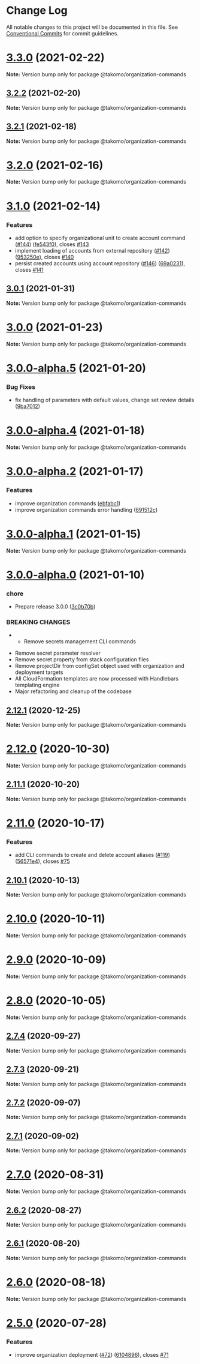 # Change Log

All notable changes to this project will be documented in this file.
See [Conventional Commits](https://conventionalcommits.org) for commit guidelines.

# [3.3.0](https://github.com/takomo-io/takomo/compare/v3.2.2...v3.3.0) (2021-02-22)

**Note:** Version bump only for package @takomo/organization-commands





## [3.2.2](https://github.com/takomo-io/takomo/compare/v3.2.1...v3.2.2) (2021-02-20)

**Note:** Version bump only for package @takomo/organization-commands





## [3.2.1](https://github.com/takomo-io/takomo/compare/v3.2.0...v3.2.1) (2021-02-18)

**Note:** Version bump only for package @takomo/organization-commands





# [3.2.0](https://github.com/takomo-io/takomo/compare/v3.1.0...v3.2.0) (2021-02-16)

**Note:** Version bump only for package @takomo/organization-commands





# [3.1.0](https://github.com/takomo-io/takomo/compare/v3.0.1...v3.1.0) (2021-02-14)


### Features

* add option to specify organizational unit to create account command ([#144](https://github.com/takomo-io/takomo/issues/144)) ([fe543f0](https://github.com/takomo-io/takomo/commit/fe543f0491cbbd69f26bc695a8b4e40126d8df1d)), closes [#143](https://github.com/takomo-io/takomo/issues/143)
* implement loading of accounts from external repository ([#142](https://github.com/takomo-io/takomo/issues/142)) ([953250e](https://github.com/takomo-io/takomo/commit/953250e57b6f0c3349cf94d2636619f9521682c4)), closes [#140](https://github.com/takomo-io/takomo/issues/140)
* persist created accounts using account repository ([#146](https://github.com/takomo-io/takomo/issues/146)) ([69a0231](https://github.com/takomo-io/takomo/commit/69a02312d6ed4da64a7cf6d45d4f62b883afa791)), closes [#141](https://github.com/takomo-io/takomo/issues/141)





## [3.0.1](https://github.com/takomo-io/takomo/compare/v3.0.0...v3.0.1) (2021-01-31)

**Note:** Version bump only for package @takomo/organization-commands





# [3.0.0](https://github.com/takomo-io/takomo/compare/v3.0.0-alpha.5...v3.0.0) (2021-01-23)

**Note:** Version bump only for package @takomo/organization-commands





# [3.0.0-alpha.5](https://github.com/takomo-io/takomo/compare/v3.0.0-alpha.4...v3.0.0-alpha.5) (2021-01-20)


### Bug Fixes

* fix handling of parameters with default values, change set review details ([9ba7012](https://github.com/takomo-io/takomo/commit/9ba70127a6940fec649f922161a280c7965f71e6))





# [3.0.0-alpha.4](https://github.com/takomo-io/takomo/compare/v3.0.0-alpha.3...v3.0.0-alpha.4) (2021-01-18)

**Note:** Version bump only for package @takomo/organization-commands





# [3.0.0-alpha.2](https://github.com/takomo-io/takomo/compare/v3.0.0-alpha.1...v3.0.0-alpha.2) (2021-01-17)


### Features

* improve organization commands ([ebfabc1](https://github.com/takomo-io/takomo/commit/ebfabc15d5baf39b85b49140b379d779ee15b9f5))
* improve organization commands error handling ([691512c](https://github.com/takomo-io/takomo/commit/691512c174253db0ab18cb0ffd5915574be798ff))





# [3.0.0-alpha.1](https://github.com/takomo-io/takomo/compare/v3.0.0-alpha.0...v3.0.0-alpha.1) (2021-01-15)

**Note:** Version bump only for package @takomo/organization-commands





# [3.0.0-alpha.0](https://github.com/takomo-io/takomo/compare/v2.12.1...v3.0.0-alpha.0) (2021-01-10)


### chore

* Prepare release 3.0.0 ([3c0b70b](https://github.com/takomo-io/takomo/commit/3c0b70ba5a6cd5d4472ccdf01e78a2a95465ccc1))


### BREAKING CHANGES

* - Remove secrets management CLI commands
- Remove secret parameter resolver
- Remove secret property from stack configuration files
- Remove projectDir from configSet object used with organization and deployment targets
- All CloudFormation templates are now processed with Handlebars templating engine
- Major refactoring and cleanup of the codebase





## [2.12.1](https://github.com/takomo-io/takomo/compare/v2.12.0...v2.12.1) (2020-12-25)

**Note:** Version bump only for package @takomo/organization-commands





# [2.12.0](https://github.com/takomo-io/takomo/compare/v2.11.1...v2.12.0) (2020-10-30)

**Note:** Version bump only for package @takomo/organization-commands





## [2.11.1](https://github.com/takomo-io/takomo/compare/v2.11.0...v2.11.1) (2020-10-20)

**Note:** Version bump only for package @takomo/organization-commands





# [2.11.0](https://github.com/takomo-io/takomo/compare/v2.10.1...v2.11.0) (2020-10-17)


### Features

* add CLI commands to create and delete account aliases ([#119](https://github.com/takomo-io/takomo/issues/119)) ([56571e4](https://github.com/takomo-io/takomo/commit/56571e45e8e6b52976c5f4323c20e9e3a8280b2f)), closes [#75](https://github.com/takomo-io/takomo/issues/75)





## [2.10.1](https://github.com/takomo-io/takomo/compare/v2.10.0...v2.10.1) (2020-10-13)

**Note:** Version bump only for package @takomo/organization-commands





# [2.10.0](https://github.com/takomo-io/takomo/compare/v2.9.0...v2.10.0) (2020-10-11)

**Note:** Version bump only for package @takomo/organization-commands





# [2.9.0](https://github.com/takomo-io/takomo/compare/v2.8.0...v2.9.0) (2020-10-09)

**Note:** Version bump only for package @takomo/organization-commands





# [2.8.0](https://github.com/takomo-io/takomo/compare/v2.7.4...v2.8.0) (2020-10-05)

**Note:** Version bump only for package @takomo/organization-commands





## [2.7.4](https://github.com/takomo-io/takomo/compare/v2.7.3...v2.7.4) (2020-09-27)

**Note:** Version bump only for package @takomo/organization-commands





## [2.7.3](https://github.com/takomo-io/takomo/compare/v2.7.2...v2.7.3) (2020-09-21)

**Note:** Version bump only for package @takomo/organization-commands





## [2.7.2](https://github.com/takomo-io/takomo/compare/v2.7.1...v2.7.2) (2020-09-07)

**Note:** Version bump only for package @takomo/organization-commands





## [2.7.1](https://github.com/takomo-io/takomo/compare/v2.7.0...v2.7.1) (2020-09-02)

**Note:** Version bump only for package @takomo/organization-commands





# [2.7.0](https://github.com/takomo-io/takomo/compare/v2.6.2...v2.7.0) (2020-08-31)

**Note:** Version bump only for package @takomo/organization-commands





## [2.6.2](https://github.com/takomo-io/takomo/compare/v2.6.1...v2.6.2) (2020-08-27)

**Note:** Version bump only for package @takomo/organization-commands





## [2.6.1](https://github.com/takomo-io/takomo/compare/v2.6.0...v2.6.1) (2020-08-20)

**Note:** Version bump only for package @takomo/organization-commands





# [2.6.0](https://github.com/takomo-io/takomo/compare/v2.5.0...v2.6.0) (2020-08-18)

**Note:** Version bump only for package @takomo/organization-commands





# [2.5.0](https://github.com/takomo-io/takomo/compare/v2.4.0...v2.5.0) (2020-07-28)


### Features

* improve organization deployment ([#72](https://github.com/takomo-io/takomo/issues/72)) ([6104896](https://github.com/takomo-io/takomo/commit/6104896c1b90654ddb0e63de2703a7327d997c85)), closes [#71](https://github.com/takomo-io/takomo/issues/71)
